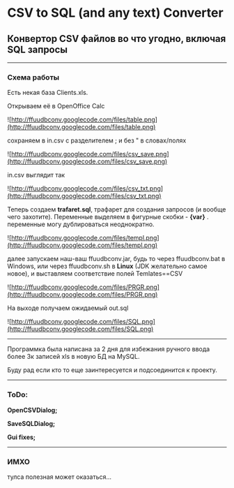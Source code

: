 # CSV to SQL (and any text) Converter #

## Конвертор CSV файлов во что угодно, включая SQL запросы ##


---


### Схема работы ###

Есть некая база Clients.xls.

Открываем её  в OpenOffice Calc

![http://ffuudbconv.googlecode.com/files/table.png](http://ffuudbconv.googlecode.com/files/table.png)

сохраняем в in.csv с разделителем ; и без " в словах/полях

![http://ffuudbconv.googlecode.com/files/csv_save.png](http://ffuudbconv.googlecode.com/files/csv_save.png)

in.csv выглядит так

![http://ffuudbconv.googlecode.com/files/csv_txt.png](http://ffuudbconv.googlecode.com/files/csv_txt.png)

Теперь создаем **trafaret.sql**, трафарет для создания запросов (и вообще чего захотите). Переменные выделяем в фигурные скобки - **{var}** . переменные могу дублироваться неоднократно.

![http://ffuudbconv.googlecode.com/files/templ.png](http://ffuudbconv.googlecode.com/files/templ.png)

далее запускаем наш-ваш ffuudbconv.jar, будь то через ffuudbconv.bat в Windows, или через ffuudbconv.sh в **Linux** (JDK желательно самое новое), и выставляем соответствие полей Temlates==CSV

![http://ffuudbconv.googlecode.com/files/PRGR.png](http://ffuudbconv.googlecode.com/files/PRGR.png)

На выходе получаем ожидаемый out.sql

![http://ffuudbconv.googlecode.com/files/SQL.png](http://ffuudbconv.googlecode.com/files/SQL.png)


---


Программка была написана за 2 дня для избежания ручного ввода более  3к записей xls в новую БД на MySQL.

Буду рад если кто то еще заинтересуется и подсоединится к проекту.


---


### ToDo: ###

**OpenCSVDialog;**

**SaveSQLDialog;**

**Gui fixes;**


---


### ИМХО ###

тулса полезная может оказаться...